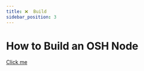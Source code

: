 ```yaml
---
title: ❌  Build
sidebar_position: 3
---
```


# How to Build an OSH Node

[Click me](https://github.com/opensensorhub)

